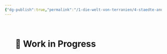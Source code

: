```yaml
---
{"dg-publish":true,"permalink":"/1-die-welt-von-terranien/4-staedte-and-provinzen/die-duestermarschen/"}
---
```


$\quad$
$\quad$$\quad$
$\quad$

# $\quad$🚧 Work in Progress